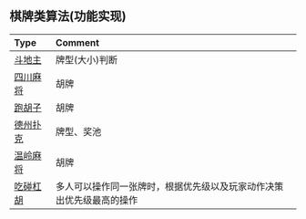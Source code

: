 ## 棋牌类算法(功能实现)

| Type                                                              | Comment                            |
|:------------------------------------------------------------------|:-----------------------------------|
| [斗地主](https://github.com/pyihe/ALG-QiPai/tree/master/doudizhu)    | 牌型(大小)判断                           |
| [四川麻将](https://github.com/pyihe/ALG-QiPai/tree/master/mj_sichuan) | 胡牌                                 |
| [跑胡子](https://github.com/pyihe/ALG-QiPai/tree/master/paohuzi)     | 胡牌                                 |
| [德州扑克](https://github.com/pyihe/ALG-QiPai/tree/master/texas)      | 牌型、奖池                              |
| [温岭麻将](https://github.com/pyihe/ALG-QiPai/tree/master/wenling)    | 胡牌                                 |
| [吃碰杠胡](https://github.com/pyihe/ALG-QiPai/tree/master/operation)                                                          | 多人可以操作同一张牌时，根据优先级以及玩家动作决策出优先级最高的操作 |
